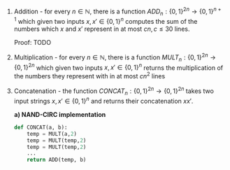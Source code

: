 1. Addition - for every $n\in \mathbb{N}$, there is a function $ADD_n: \{0,1\}^{2n} \to\{0,1\}^{n+1}$ which given two inputs $x, x' \in \{0,1\}^n$ computes the sum of the numbers which $x$ and $x'$ represent in at most $cn, c \le 30$ lines.
	
	Proof: TODO

2. Multiplication - for every $n \in \mathbb{N}$, there is a function $MULT_n: \{0,1\}^{2n} \to \{0,1\}^{2n}$ which given two inputs $x,x' \in \{0,1\}^n$ returns the multiplication of the numbers they represent with in at most $cn^2$ lines 

3. Concatenation - the function $CONCAT_n: \{0,1\}^{2n} \to \{0,1\}^{2n}$ takes two input strings $x,x' \in \{0,1\}^n$ and returns their concatenation $xx'$.
	
	**a) NAND-CIRC implementation**
	```python
	def CONCAT(a, b):
		temp = MULT(a,2)
		temp = MULT(temp,2)
		temp = MULT(temp,2)
		...
		return ADD(temp, b) 
	```